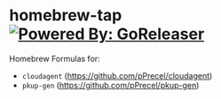 # homebrew-tap [![Powered By: GoReleaser](https://img.shields.io/badge/powered%20by-goreleaser-green.svg?style=flat-square)](https://github.com/goreleaser)

Homebrew Formulas for:

- `cloudagent` (<https://github.com/pPrecel/cloudagent>)
- `pkup-gen` (<https://github.com/pPrecel/pkup-gen>)
